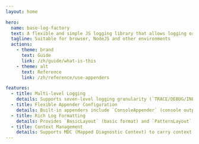 ```yaml
---
layout: home

hero:
  name: base-log-factory
  text: A flexible and simple JS logging library that allows logging or collecting logs in different environments by configuring various Appenders
  tagline: Suitable for browser, NodeJS and other environments
  actions:
    - theme: brand
      text: Guide
      link: /zh/guide/what-is-this
    - theme: alt
      text: Reference
      link: /zh/reference/use-appenders

features:
  - title: Multi-level Logging
    details: Supports seven-level logging granularity (`TRACE/DEBUG/INFO/WARN/ERROR/FATAL/OFF`), allowing precise control over log output.
  - title: Flexible Appender Configuration
    details: Built-in appenders include `ConsoleAppender` (console output), `FileAppender` (size-based rotation), and `DateFileAppender` (date-based rotation). Supports custom Appender extensions.
  - title: Rich Log Formatting
    details: Provides `BasicLayout` (basic format) and `PatternLayout` (Log4j-like flexible format), supports custom placeholders.
  - title: Context Management
    details: Supports MDC (Mapped Diagnostic Context) to carry context data such as request IDs and user information in logs.
---
```

